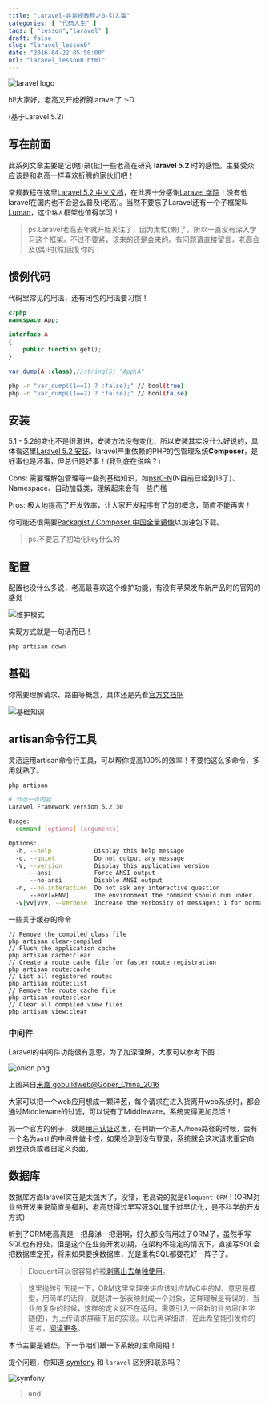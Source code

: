 ```yaml
---
title: "Laravel-非常规教程之0-引入篇"
categories: [ "代码人生" ]
tags: [ "lesson","laravel" ]
draft: false
slug: "laravel_lesson0"
date: "2016-04-22 05:50:00"
url: "laravel_lesson0.html"
---
```


![laravel logo][1]

hi!大家好。老高又开始折腾laravel了 :-D

(基于Laravel 5.2)

<!--more-->

## 写在前面

此系列文章主要是记(瞎)录(扯)一些老高在研究 **laravel 5.2** 时的感悟。主要受众应该是和老高一样喜欢折腾的家伙们吧！

常规教程在这里[Laravel 5.2 中文文档][2]，在此要十分感谢[Laravel 学院][3]！没有他laravel在国内也不会这么普及(老高)。当然不要忘了Laravel还有一个子框架叫[Luman][4]，这个`路人`框架也值得学习！

> ps.Laravel老高去年就开始关注了，因为太忙(懒)了，所以一直没有深入学习这个框架。不过不要紧，该来的还是会来的。有问题请直接留言，老高会及(偶)时(然)回复你的！

## 惯例代码

代码里常见的用法，还有闭包的用法要习惯！

```php
<?php
namespace App;

interface A
{
    public function get();
}

var_dump(A::class);//string(5) "App\A"
```

```bash
php -r "var_dump((1==1) ? :false);" // bool(true)
php -r "var_dump((1==2) ? :false);" // bool(false)
```

## 安装

5.1 - 5.2的变化不是很激进，安装方法没有变化，所以安装其实没什么好说的，具体看这里[Laravel 5.2  安装][5]。laravel严重依赖的PHP的包管理系统**Composer**，是好事也是坏事，但总归是好事！(我到底在说啥？)

Cons: 需要理解包管理等一些列基础知识，如[psr0-N][6](N目前已经到13了)、Namespace、自动加载类，理解起来会有一些门槛

Pros: 极大地提高了开发效率，让大家开发程序有了包的概念，简直不能再爽！

你可能还很需要[Packagist / Composer 中国全量镜像][7]以加速包下载。

> ps.不要忘了初始化key什么的

## 配置

配置也没什么多说，老高最喜欢这个维护功能，有没有苹果发布新产品时的官网的感觉！

![维护模式][8]

实现方式就是一句话而已！

```bash
php artisan down
```

## 基础

你需要理解请求、路由等概念，具体还是先看[官方文档吧][9]

![基础知识][10]

## artisan命令行工具

灵活运用artisan命令行工具，可以帮你提高100%的效率！不要怕这么多命令，多用就熟了。

```bash
php artisan

# 节选一点内容
Laravel Framework version 5.2.30

Usage:
  command [options] [arguments]

Options:
  -h, --help            Display this help message
  -q, --quiet           Do not output any message
  -V, --version         Display this application version
      --ansi            Force ANSI output
      --no-ansi         Disable ANSI output
  -n, --no-interaction  Do not ask any interactive question
      --env[=ENV]       The environment the command should run under.
  -v|vv|vvv, --verbose  Increase the verbosity of messages: 1 for normal output, 2 for more verbose output and 3 for debug
```

一些关于缓存的命令

```
// Remove the compiled class file
php artisan clear-compiled
// Flush the application cache
php artisan cache:clear
// Create a route cache file for faster route registration
php artisan route:cache
// List all registered routes
php artisan route:list
// Remove the route cache file
php artisan route:clear
// Clear all compiled view files
php artisan view:clear

```


### 中间件

Laravel的中间件功能很有意思，为了加深理解，大家可以参考下图：

![onion.png][11]

上图来自[米嘉 gobuildweb@Goper_China_2016][12]

大家可以把一个web应用想成一颗洋葱，每个请求在进入货离开web系统时，都会通过Middleware的过滤，可以说有了Middleware，系统变得更加灵活！

抓一个官方的例子，就是[用户认证][13]这里，在判断一个进入`/home`路径的时候，会有一个名为`auth`的中间件做卡控，如果检测到没有登录，系统就会这次请求重定向到登录页或者自定义页面。

## 数据库

数据库方面laravel实在是太强大了，没错，老高说的就是`Eloquent ORM`！(ORM对业务开发来说简直是福利，老高觉得过早写死SQL属于过早优化，是不科学的开发方式)

听到了ORM老高真是一把鼻涕一把泪啊，好久都没有用过了ORM了，虽然手写SQL也有好处，但是这个在业务开发初期，在架构不稳定的情况下，直接写SQL会把数据库定死，将来如果要换数据库，光是重构SQL都要花好一阵子了。

> Eloquent可以很容易的被[剥离出去单独使用][14]。

> 这里抛砖引玉提一下，ORM这里常理来讲应该对应MVC中的M，意思是模型，用简单的话将，就是讲一张表映射成一个对象，这样理解是有误的，当业务复杂的时候，这样的定义就不在适用，需要引入一层新的业务层(名字随便)，为上传请求屏蔽下层的实现。以后再详细讲，在此希望能引发你的思考，[阅读更多][15]。

本节主要是铺垫，下一节咱们跟一下系统的生命周期！

提个问题，你知道 [symfony][16] 和 `laravel` 区别和联系吗？

![symfony][17]

>end


  [1]: https://blog.phpgao.com/usr/uploads/2016/04/2314951677.jpg
  [2]: http://laravelacademy.org/laravel-docs-5_2
  [3]: http://laravelacademy.org/
  [4]: http://lumen.golaravel.com/docs/
  [5]: http://laravelacademy.org/post/2720.html
  [6]: http://www.php-fig.org/psr/
  [7]: http://pkg.phpcomposer.com
  [8]: https://blog.phpgao.com/usr/uploads/2016/04/2164625356.jpg
  [9]: http://laravelacademy.org/laravel-docs-5_2
  [10]: https://blog.phpgao.com/usr/uploads/2016/04/1887242062.png
  [11]: https://blog.phpgao.com/usr/uploads/2016/04/2155603066.png
  [12]: https://github.com/gopherchina/conference/blob/master/2016/1.6%20%E7%B1%B3%E5%98%89%20gobuildweb.pdf
  [13]: http://laravelacademy.org/post/3074.html
  [14]: http://www.golaravel.com/post/zai-laravelwai-du-li-shi-yong-eloquent/
  [15]: https://www.zhihu.com/question/29181786
  [16]: https://symfony.com/
  [17]: https://blog.phpgao.com/usr/uploads/2016/04/1563904002.jpg